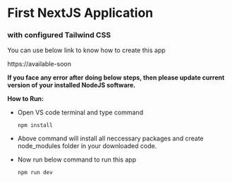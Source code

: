 # First NextJS Application

### with configured Tailwind CSS

You can use below link to know how to create this app

https://available-soon

**If you face any error after doing below steps, then please update current version of your installed NodeJS software.**

**How to Run:**

- Open VS code terminal and type command

      npm install

- Above command will install all neccessary packages and create node_modules folder in your downloaded code.

- Now run below command to run this app

      npm run dev
